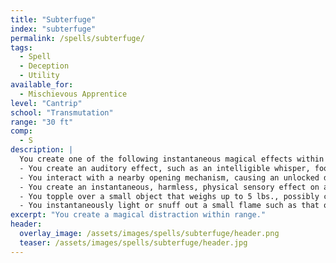 ```yaml
---
title: "Subterfuge"
index: "subterfuge"
permalink: /spells/subterfuge/
tags:
  - Spell
  - Deception
  - Utility
available_for:
  - Mischievous Apprentice
level: "Cantrip"
school: "Transmutation"
range: "30 ft"
comp:
  - S
description: |
  You create one of the following instantaneous magical effects within range:
  - You create an auditory effect, such as an intelligible whisper, footsteps, faint musical notes, or creaky floorboards.
  - You interact with a nearby opening mechanism, causing an unlocked door, window, or container to softly open or close.
  - You create an instantaneous, harmless, physical sensory effect on another person, such as a tap on the shoulder, warm breathing against the neck, or a light tug on a pocket.
  - You topple over a small object that weighs up to 5 lbs., possibly causing it to fall off a table or a shelf.
  - You instantaneously light or snuff out a small flame such as that of a candle or a torch.
excerpt: "You create a magical distraction within range."
header:
  overlay_image: /assets/images/spells/subterfuge/header.png
  teaser: /assets/images/spells/subterfuge/header.jpg
---
```

